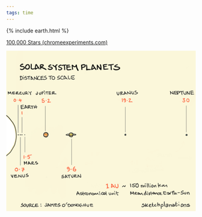 ```yaml
---
tags: time
---
```


{% include earth.html %}

[100,000 Stars (chromeexperiments.com)](https://stars.chromeexperiments.com/)

![](/assets/static/img/solar-system-scale.png)
